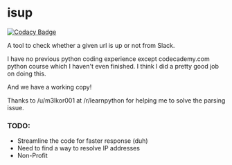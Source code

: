 # isup

[![Codacy Badge](https://www.codacy.com/project/badge/2a784e717c714e71b809a1b4bcf5d3fa)](https://www.codacy.com/public/app33805610/isup)

A tool to check whether a given url is up or not from Slack.

I have no previous python coding experience except codecademy.com python course which I haven't even finished. I think I did a pretty good job on doing this.

And we have a working copy!


Thanks to /u/m3lkor001 at /r/learnpython for helping me to solve the parsing issue. 

### TODO:
* Streamline the code for faster response (duh)
* Need to find a way to resolve IP addresses
* Non-Profit
